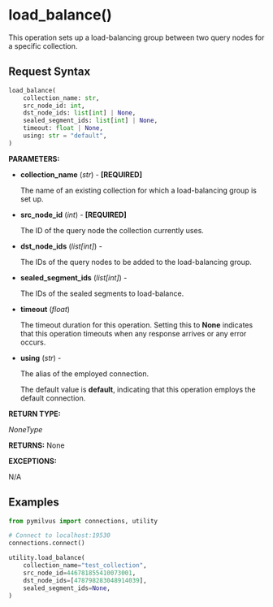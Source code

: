 # load_balance()

This operation sets up a load-balancing group between two query nodes for a specific collection.

## Request Syntax

```python
load_balance(
    collection_name: str,
    src_node_id: int,
    dst_node_ids: list[int] | None,
    sealed_segment_ids: list[int] | None,
    timeout: float | None,
    using: str = "default",
)
```

__PARAMETERS:__

- __collection_name__ (_str_) -
__[REQUIRED]__

    The name of an existing collection for which a load-balancing group is set up.

- __src_node_id__ (_int_) -
__[REQUIRED]__

    The ID of the query node the collection currently uses.

- __dst_node_ids__ (_list[int]_) -

    The IDs of the query nodes to be added to the load-balancing group.

- __sealed_segment_ids__ (_list[int]_) -

    The IDs of the sealed segments to load-balance.

- __timeout__ (_float_)  

    The timeout duration for this operation. Setting this to __None__ indicates that this operation timeouts when any response arrives or any error occurs.

- __using__ (_str_) - 

    The alias of the employed connection.

    The default value is __default__, indicating that this operation employs the default connection.

__RETURN TYPE:__

_NoneType_

__RETURNS:__
None

__EXCEPTIONS:__

N/A

## Examples

```python
from pymilvus import connections, utility

# Connect to localhost:19530
connections.connect()

utility.load_balance(
    collection_name="test_collection",
    src_node_id=446781855410073001,
    dst_node_ids=[478798283048914039],
    sealed_segment_ids=None,
)
```

